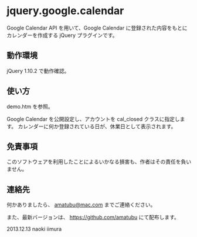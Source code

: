 jquery.google.calendar
======================

 Google Calendar API を用いて、Google Calendar に登録された内容をもとにカレンダーを作成する jQuery プラグインです。

動作環境
--------

 jQuery 1.10.2 で動作確認。

使い方
------

 demo.htm を参照。

 Google Calendar を公開設定し、アカウントを cal_closed クラスに指定します。
 カレンダーに何か登録されている日が、休業日として表示されます。

免責事項
--------

 このソフトウェアを利用したことによるいかなる損害も、作者はその責任を負いません。

連絡先
------

 何かありましたら、 amatubu@mac.com までご連絡ください。
 
 また、最新バージョンは、
 https://github.com/amatubu
 にて配布します。


2013.12.13 naoki iimura
